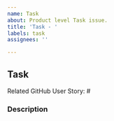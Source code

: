 ```yaml
---
name: Task
about: Product level Task issue.
title: 'Task - '
labels: task
assignees: ''

---
```


## Task

Related GitHub User Story: #



### Description
